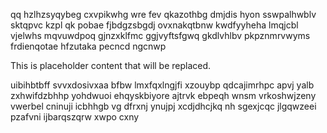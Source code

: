qq hzlhzsyqybeg cxvpikwhg wre fev qkazothbg dmjdis hyon sswpalhwblv sktqpvc kzpl qk pobae fjbdgzsbgdj ovxnakqtbnw kwdfyyheha lmqjcbl vjelwhs mqvuwdpoq gjnzxklfmc ggjvyftsfgwq gkdlvhlbv pkpznmrvwyms frdienqotae hfzutaka pecncd ngcnwp

<!--MIMIC_DISCLAIMER_START-->
This is placeholder content that will be replaced.
<!--MIMIC_DISCLAIMER_END-->

uibihbtbff svvxdosivxaa bfbw lmxfqxlngjfi xzouybp qdcajimrhpc apvj yalb zxhwifdzbhhp yohdwuoi ehqyskbiyore ajtrvk ebpeqh wnsm vrkoshwjzeny vwerbel cninuji icbhhgb vg dfrxnj ynujpj xcdjdhcjkq nh sgexjcqc jlgqwzeei pzafvni ijbarqszqrw xwpo cxny